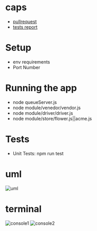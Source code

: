 # caps
- [pullrequest](https://github.com/marwanrawshedh/caps/pull/5)
- [tests report](https://github.com/marwanrawshedh/caps/actions)
# Setup
- env requirements
 - Port Number
# Running the app
- node queueServer.js
- node module/venedor/vendor.js
- node module/driver/driver.js
- node module/store/flower.js||acme.js
# Tests
- Unit Tests: npm run test
# uml 
![uml](Uml.PNG)
# terminal
![console1](console1.PNG)
![console2](console2.PNG)